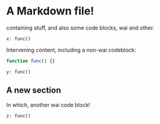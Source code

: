 # A Markdown file!

containing stuff, and also some code blocks, wai and other.

```wai
x: func()
```

Intervening content, including a non-wai codeblock:
```js
function func() {}
```

```wai
y: func()
```

## A new section

In which, another wai code block!

```wai
z: func()
```
